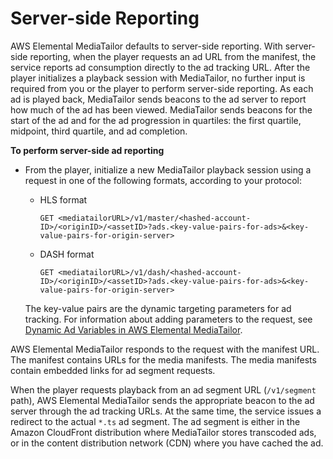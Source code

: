 # Server\-side Reporting<a name="ad-reporting-server-side"></a>

AWS Elemental MediaTailor defaults to server\-side reporting\. With server\-side reporting, when the player requests an ad URL from the manifest, the service reports ad consumption directly to the ad tracking URL\. After the player initializes a playback session with MediaTailor, no further input is required from you or the player to perform server\-side reporting\. As each ad is played back, MediaTailor sends beacons to the ad server to report how much of the ad has been viewed\. MediaTailor sends beacons for the start of the ad and for the ad progression in quartiles: the first quartile, midpoint, third quartile, and ad completion\.

**To perform server\-side ad reporting**
+ From the player, initialize a new MediaTailor playback session using a request in one of the following formats, according to your protocol:
  + HLS format

    ```
    GET <mediatailorURL>/v1/master/<hashed-account-ID>/<originID>/<assetID>?ads.<key-value-pairs-for-ads>&<key-value-pairs-for-origin-server>
    ```
  + DASH format

    ```
    GET <mediatailorURL>/v1/dash/<hashed-account-ID>/<originID>/<assetID>?ads.<key-value-pairs-for-ads>&<key-value-pairs-for-origin-server>
    ```

  The key\-value pairs are the dynamic targeting parameters for ad tracking\. For information about adding parameters to the request, see [Dynamic Ad Variables in AWS Elemental MediaTailor](variables.md)\.

AWS Elemental MediaTailor responds to the request with the manifest URL\. The manifest contains URLs for the media manifests\. The media manifests contain embedded links for ad segment requests\.

When the player requests playback from an ad segment URL \(`/v1/segment` path\), AWS Elemental MediaTailor sends the appropriate beacon to the ad server through the ad tracking URLs\. At the same time, the service issues a redirect to the actual `*.ts` ad segment\. The ad segment is either in the Amazon CloudFront distribution where MediaTailor stores transcoded ads, or in the content distribution network \(CDN\) where you have cached the ad\. 
